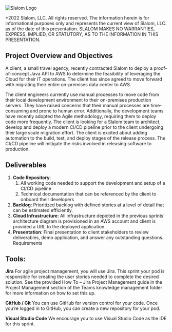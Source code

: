 ![Slalom Logo](https://boomi.com/wp-content/uploads/Slalom-logo.png "Slalom Logo")

*2022 Slalom, LLC. All rights reserved. The information herein is for informational purposes only and represents the current view of Slalom, LLC. as of the date of this presentation. SLALOM MAKES NO WARRANTIES, EXPRESS, IMPLIED, OR STATUTORY, AS TO THE INFORMATION IN THIS PRESENTATION.​


## Project Overview and Objectives

A client, a small travel agency,  recently contracted Slalom to deploy a proof-of-concept Java API to AWS to determine the feasibility of leveraging the Cloud for their IT operations. The client has since agreed to move forward with migrating their entire on-premises data center to AWS. 

The client engineers currently use manual processes to move code from their local development environment to their on-premises production servers. They have raised concerns that their manual processes are time-consuming and prone to human error. Additionally, the development teams have recently adopted the Agile methodology, requiring them to deploy code more frequently. The client is looking for a Slalom team to architect, develop and deploy a modern CI/CD pipeline prior to the client undergoing their large scale migration effort. The client is excited about adding automation to the build, test, and deploy stages of the release process. The CI/CD pipeline will mitigate the risks involved in releasing software to production. 

## Deliverables

1. **Code Repository**:
    1. All working code needed to support the development and setup of a CI/CD pipeline
    2. Technical documentation that can be referenced by the client to onboard their developers
2. **Backlog**:  Prioritized backlog with defined  stories at a level of detail that can be estimated efficiently.
3. **Cloud Infrastructure**: All infrastructure depicted in the previous sprints' architecture diagram is provisioned in an AWS account and client is provided a URL to the deployed application. 
4. **Presentation**: Final presentation to client stakeholders to review deliverables, demo application, and answer any outstanding questions.
Requirements

## Tools:

**Jira**
For agile project management, you will use Jira. This sprint your pod is responsible for creating the user stories needed to complete the desired solution.  See the provided How To – Jira Project Management guide in the Project Management section of the Teams knowledge management folder for more information on how to set this up. 

**GitHub / Git** 
You can use GitHub for version control for your code. Once you’re logged in to GitHub, you can create a new repository for your pod. 

**Visual Studio Code**
We encourage you to use Visual Studio Code as the IDE for this sprint.